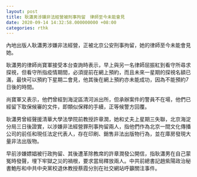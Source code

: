 ```yaml
---
layout: post
title: 耿瀟男涉嫌非法經營被刑事拘留　律師至今未能會見
date: 2020-09-14 14:32:58.000000000 +08:00
categories: rthk
---
```


內地出版人耿瀟男涉嫌非法經營，正被北京公安刑事拘留，她的律師至今未能會見她。

耿瀟男的律師尚寶軍接受本台查詢時表示，早上與另一名律師屈振紅到看守所尋求探視，但看守所指疫情期間，必須提前在網上預約，而且未來一星期的探視名額已滿，最快可以預約下星期二會見，他其後在網上預約亦未能成功，因為不能預約7日後的時間。

尚寶軍又表示，他們曾經到海淀區清河派出所，但承辦案件的警員不在場，他們已經留下取保候審的文件，即類似保釋的手續，正等候警方回覆。

耿瀟男曾經聲援清華大學法學院前教授許章潤，她和丈夫上星期三失聯，北京海淀分局三日後證實，以涉嫌非法經營罪刑事拘留兩人，指他們作為北京一間文化傳播公司的前任和現任法定代表人，存在印刷、銷售非法出版物行為，並在庫房發現大量非法出版物。

早前涉嫌嫖娼被行政拘留、其後遭革除教席的許章潤發公開信，指耿瀟男在自己蒙冤時發聲，埋下牢獄之災的禍根，要求當局釋放兩人。中共前總書記趙紫陽政治秘書鮑彤和中共中央黨校退休教授蔡霞分別在社交網站呼籲關注事件。
